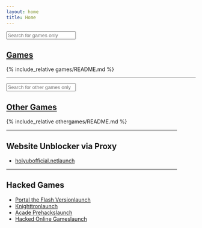 ```yaml
---
layout: home
title: Home
---
```



<div class="search-container">
    <input type="text" id="gameFinder" onkeyup="gameFinder()" placeholder="Search for games only" title="Type in a game">
    <script>
        function gameFinder() {
            var input, filter, ul, li, a, i, txtValue;
            input = document.getElementById("gameFinder");
            filter = input.value.toUpperCase();
            ul = document.getElementById("Games");
            li = ul.getElementsByTagName("li");
            for (i = 0; i < li.length; i++) {
                a = li[i].getElementsByTagName("a")[0];
                txtValue = a.textContent || a.innerText;
                if (txtValue.toUpperCase().indexOf(filter) > -1) {
                    li[i].style.display = "";
                } else {
                    li[i].style.display = "none";
                }
            }
        }
    </script>
</div>

<div class="Games" id="Games" markdown="1" style="margin-right: 50px;">

## [Games](games/)

{% include_relative games/README.md %}

</div>

---

<div class="search-container">
    <input type="text" id="othergameFinder" onkeyup="othergameFinder()" placeholder="Search for other games only" title="Type in a game">
    <script>
        function othergameFinder() {
            var input, filter, ul, li, a, i, txtValue;
            input = document.getElementById("othergameFinder");
            filter = input.value.toUpperCase();
            ul = document.getElementById("OtherGames");
            li = ul.getElementsByTagName("li");
            for (i = 0; i < li.length; i++) {
                a = li[i].getElementsByTagName("a")[0];
                txtValue = a.textContent || a.innerText;
                if (txtValue.toUpperCase().indexOf(filter) > -1) {
                    li[i].style.display = "";
                } else {
                    li[i].style.display = "none";
                }
            }
        }
    </script>
</div>

<div class="OtherGames" id="OtherGames" markdown="1" style="margin-right: 50px;">

## [Other Games](othergames/)

{% include_relative othergames/README.md %}

</div>

<div class="WebsiteUnblockerProxy" markdown="1" style="margin-right: 50px;">

---

## Website Unblocker via Proxy

* [holyubofficial.net<span class="material-icons">launch</span>](https://holyubofficial.net/)

---

</div>

<div class="HackedGames" markdown="1" style="margin-right: 50px;">

## Hacked Games

* [Portal the Flash Version<span class="material-icons">launch</span>](http://www.hackedonlinegames.com/game/934)
* [Knighttron<span class="material-icons">launch</span>](http://www.arcadeprehacks.com/game/32862/knighttron.html)
* [Acade Prehacks<span class="material-icons">launch</span>](http://www.arcadeprehacks.com/)
* [Hacked Online Games<span class="material-icons">launch</span>](http://www.hackedonlinegames.com/)

</div>
